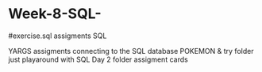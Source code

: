 ﻿# Week-8-SQL-

#exercise.sql assigments SQL


YARGS assigments connecting to the SQL database
POKEMON & try folder just playaround with SQL 
Day 2 folder assigment cards
